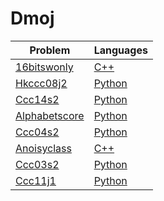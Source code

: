 # Dmoj
| Problem | Languages |
| ------- | --------- |
 [16bitswonly](https://dmoj.ca/problem/16bitswonly) | [C++](https://github.com/terror/CompetitiveProgramming/blob/master/Dmoj/16bitswonly/solution.cpp)
 [Hkccc08j2](https://dmoj.ca/problem/hkccc08j2) | [Python](https://github.com/terror/CompetitiveProgramming/blob/master/Dmoj/hkccc08j2/solution.py)
 [Ccc14s2](https://dmoj.ca/problem/ccc14s2) | [Python](https://github.com/terror/CompetitiveProgramming/blob/master/Dmoj/ccc14s2/solution.py)
 [Alphabetscore](https://dmoj.ca/problem/alphabetscore) | [Python](https://github.com/terror/CompetitiveProgramming/blob/master/Dmoj/alphabetscore/solution.py)
 [Ccc04s2](https://dmoj.ca/problem/ccc04s2) | [Python](https://github.com/terror/CompetitiveProgramming/blob/master/Dmoj/ccc04s2/solution.py)
 [Anoisyclass](https://dmoj.ca/problem/anoisyclass) | [C++](https://github.com/terror/CompetitiveProgramming/blob/master/Dmoj/anoisyclass/solution.cpp)
 [Ccc03s2](https://dmoj.ca/problem/ccc03s2) | [Python](https://github.com/terror/CompetitiveProgramming/blob/master/Dmoj/ccc03s2/solution.py)
 [Ccc11j1](https://dmoj.ca/problem/ccc11j1) | [Python](https://github.com/terror/CompetitiveProgramming/blob/master/Dmoj/ccc11j1/solution.py)